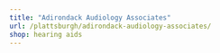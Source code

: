 ```yaml
---
title: "Adirondack Audiology Associates"
url: /plattsburgh/adirondack-audiology-associates/
shop: hearing aids
---
```

